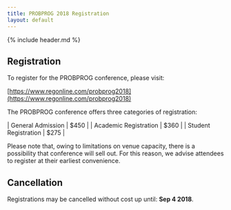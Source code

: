 ```yaml
---
title: PROBPROG 2018 Registration
layout: default
---
```


{% include header.md %}

## Registration

To register for the PROBPROG conference, please visit:

[https://www.regonline.com/probprog2018](https://www.regonline.com/probprog2018)

The PROBPROG conference offers three categories of registration:

| General Admission     | $450             |
| Academic Registration | $360             |
| Student Registration  | $275             |

Please note that, owing to limitations on venue capacity, there is a possibility that conference will sell out. For this reason, we advise attendees to register at their earliest convenience.

## Cancellation 

Registrations may be cancelled without cost up until: **Sep 4 2018**.
